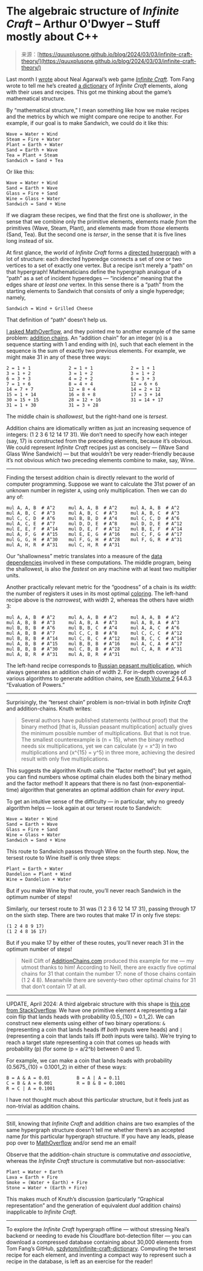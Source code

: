 <!--yml
category: 未分类
date: 2024-05-27 14:38:31
-->

# The algebraic structure of _Infinite Craft_ – Arthur O'Dwyer – Stuff mostly about C++

> 来源：[https://quuxplusone.github.io/blog/2024/03/03/infinite-craft-theory/](https://quuxplusone.github.io/blog/2024/03/03/infinite-craft-theory/)

Last month I [wrote](/blog/2024/02/08/infinite-craft/) about Neal Agarwal’s web game [*Infinite Craft*](https://neal.fun/infinite-craft/). Tom Fang wrote to tell me he’s created [a dictionary](https://szdytom.github.io/infinite-craft-dictionary/) of *Infinite Craft* elements, along with their uses and recipes. This got me thinking about the game’s mathematical structure.

By “mathematical structure,” I mean something like how we make recipes and the metrics by which we might compare one recipe to another. For example, if our goal is to make Sandwich, we could do it like this:

```
Wave = Water + Wind
Steam = Fire + Water
Plant = Earth + Water
Sand = Earth + Wave
Tea = Plant + Steam
Sandwich = Sand + Tea 
```

Or like this:

```
Wave = Water + Wind
Sand = Earth + Wave
Glass = Fire + Sand
Wine = Glass + Water
Sandwich = Sand + Wine 
```

If we diagram these recipes, we find that the first one is *shallower*, in the sense that we combine only the primitive elements, elements made *from* the primitives (Wave, Steam, Plant), and elements made from *those* elements (Sand, Tea). But the second one is *terser*, in the sense that it is five lines long instead of six.

At first glance, the world of *Infinite Craft* forms a [directed hypergraph](https://en.wikipedia.org/wiki/Hypergraph) with a lot of structure: each directed hyperedge connects a set of one or two vertices to a set of exactly one vertex. But a recipe isn’t merely a “path” on that hypergraph! Mathematicians define the hypergraph analogue of a “path” as a set of incident hyperedges — “incidence” meaning that the edges share *at least one* vertex. In this sense there is a “path” from the starting elements to Sandwich that consists of only a single hyperedge; namely,

```
Sandwich = Wind + Grilled Cheese 
```

That definition of “path” doesn’t help us.

[I asked MathOverflow](https://mathoverflow.net/questions/466176/what-is-the-proper-name-for-this-tersest-path-problem-in-infinite-craft), and they pointed me to another example of the same problem: [addition chains](https://en.wikipedia.org/wiki/Addition_chain). An “addition chain” for an integer \(n\) is a sequence starting with 1 and ending with \(n\), such that each element in the sequence is the sum of exactly two previous elements. For example, we might make 31 in any of these three ways:

```
2 = 1 + 1              2 = 1 + 1              2 = 1 + 1
3 = 1 + 2              3 = 1 + 2              3 = 1 + 2
6 = 3 + 3              4 = 2 + 2              6 = 3 + 3
7 = 1 + 6              8 = 4 + 4              12 = 6 + 6
14 = 7 + 7             12 = 8 + 4             14 = 2 + 12
15 = 1 + 14            16 = 8 + 8             17 = 3 + 14
30 = 15 + 15           28 = 12 + 16           31 = 14 + 17
31 = 1 + 30            31 = 3 + 28 
```

The middle chain is *shallowest*, but the right-hand one is *tersest*.

Addition chains are idiomatically written as just an increasing sequence of integers: (1 2 3 6 12 14 17 31). We don’t need to specify how each integer (say, 17) is constructed from the preceding elements, because it’s obvious. We could represent *Infinite Craft* recipes just as concisely — (Wave Sand Glass Wine Sandwich) — but that wouldn’t be very reader-friendly because it’s not obvious *which* two preceding elements combine to make, say, Wine.

* * *

Finding the tersest addition chain is directly relevant to the world of computer programming. Suppose we want to calculate the 31st power of an unknown number in register `A`, using only multiplication. Then we can do any of:

```
mul A, A, B  # A^2     mul A, A, B  # A^2     mul A, A, B  # A^2
mul A, B, C  # A^3     mul A, B, C  # A^3     mul A, B, C  # A^3
mul C, C, D  # A^6     mul B, B, D  # A^4     mul C, C, D  # A^6
mul A, C, E  # A^7     mul D, D, E  # A^8     mul D, D, E  # A^12
mul E, E, F  # A^14    mul D, E, F  # A^12    mul B, E, F  # A^14
mul A, F, G  # A^15    mul E, E, G  # A^16    mul C, F, G  # A^17
mul G, G, H  # A^30    mul F, G, H  # A^28    mul F, G, R  # A^31
mul A, H, R  # A^31    mul C, H, R  # A^31 
```

Our “shallowness” metric translates into a measure of the [data dependencies](https://en.wikipedia.org/wiki/Data_dependency) involved in these computations. The middle program, being the shallowest, is also the *fastest* on any machine with at least two multiplier units.

Another practically relevant metric for the “goodness” of a chain is its *width*: the number of registers it uses in its most optimal [coloring](https://en.wikipedia.org/wiki/Register_allocation#Graph-coloring_allocation). The left-hand recipe above is the *narrowest*, with width 2, whereas the others have width 3:

```
mul A, A, B  # A^2     mul A, A, B  # A^2     mul A, A, B  # A^2
mul A, B, B  # A^3     mul A, B, A  # A^3     mul A, B, A  # A^3
mul B, B, B  # A^6     mul B, B, C  # A^4     mul A, A, C  # A^6
mul A, B, B  # A^7     mul C, C, B  # A^8     mul C, C, C  # A^12
mul B, B, B  # A^14    mul C, B, C  # A^12    mul B, C, C  # A^14
mul A, B, B  # A^15    mul B, B, B  # A^16    mul A, C, A  # A^17
mul B, B, B  # A^30    mul C, B, B  # A^28    mul C, A, R  # A^31
mul A, B, R  # A^31    mul A, B, R  # A^31 
```

The left-hand recipe corresponds to [Russian peasant multiplication](https://en.wikipedia.org/wiki/Ancient_Egyptian_multiplication), which always generates an addition chain of width 2\. For in-depth coverage of various algorithms to generate addition chains, see [Knuth Volume 2](https://amzn.to/49zv6Gs) §4.6.3 “Evaluation of Powers.”

* * *

Surprisingly, the “tersest chain” problem is non-trivial in both *Infinite Craft* and addition-chains. Knuth writes:

> Several authors have published statements (without proof) that the binary method [that is, Russian peasant multiplication] actually gives the minimum possible number of multiplications. But that is not true. The smallest counterexample is \(n = 15\), when the binary method needs six multiplications, yet we can calculate \(y = x^3\) in two multiplications and \(x^{15} = y^5\) in three more, achieving the desired result with only five multiplications.

This suggests the algorithm Knuth calls the “factor method”; but yet again, you can find numbers whose optimal chain eludes both the binary method and the factor method! It appears that there is no fast (non-exponential-time) algorithm that generates an optimal addition chain for *every* input.

To get an intuitive sense of the difficulty — in particular, why no greedy algorithm helps — look again at our tersest route to Sandwich:

```
Wave = Water + Wind
Sand = Earth + Wave
Glass = Fire + Sand
Wine = Glass + Water
Sandwich = Sand + Wine 
```

This route to Sandwich passes through Wine on the fourth step. Now, the tersest route to Wine itself is only three steps:

```
Plant = Earth + Water
Dandelion = Plant + Wind
Wine = Dandelion + Water 
```

But if you make Wine by that route, you’ll never reach Sandwich in the optimum number of steps!

Similarly, our tersest route to 31 was (1 2 3 6 12 14 17 31), passing through 17 on the sixth step. There are two routes that make 17 in only five steps:

```
(1 2 4 8 9 17)
(1 2 4 8 16 17) 
```

But if you make 17 by either of these routes, you’ll never reach 31 in the optimum number of steps!

> Neill Clift of [AdditionChains.com](http://additionchains.com/) produced this example for me — my utmost thanks to him! According to Neill, there are exactly five optimal chains for 31 that contain the number 17: none of those chains contain (1 2 4 8). Meanwhile there are seventy-two other optimal chains for 31 that don’t contain 17 at all.

* * *

UPDATE, April 2024: A third algebraic structure with this shape is [this one from StackOverflow](https://stackoverflow.com/questions/78228861/choosing-a-sequence-of-bitwise-operations/78229017). We have one primitive element `A` representing a fair coin flip that lands heads with probability \(0.5_{10} = 0.1_2\). We can construct new elements using either of two binary operations: `&` (representing a coin that lands heads iff *both* inputs were heads) and `|` (representing a coin that lands tails iff *both* inputs were tails). We’re trying to reach a target state representing a coin that comes up heads with probability \(p\) (for some \(p = a/2^b\) between 0 and 1).

For example, we can make a coin that lands heads with probability \(0.5675_{10} = 0.1001_2\) in either of these ways:

```
B = A & A = 0.01          B = A | A = 0.11
C = B & A = 0.001         R = B & B = 0.1001
R = C | A = 0.1001 
```

I have not thought much about this particular structure, but it feels just as non-trivial as addition chains.

* * *

Still, knowing that *Infinite Craft* and addition chains are two examples of the same hypergraph structure doesn’t tell me whether there’s an accepted name *for* this particular hypergraph structure. If you have any leads, please pop over to [MathOverflow](https://mathoverflow.net/questions/466176/what-is-the-proper-name-for-this-tersest-path-problem-in-infinite-craft) and/or send me an email!

Observe that the addition-chain structure is commutative *and associative*, whereas the *Infinite Craft* structure is commutative but non-associative:

```
Plant = Water + Earth
Lava = Earth + Fire
Smoke = (Water + Earth) + Fire
Stone = Water + (Earth + Fire) 
```

This makes much of Knuth’s discussion (particularly “Graphical representation” and the generation of equivalent *dual* addition chains) inapplicable to *Infinite Craft*.

* * *

To explore the *Infinite Craft* hypergraph offline — without stressing Neal’s backend or needing to evade his Cloudflare bot-detection filter — you can download a compressed database containing about 30,000 elements from Tom Fang’s GitHub, [szdytom/infinite-craft-dictionary](https://github.com/szdytom/infinite-craft-dictionary/). Computing the tersest recipe for each element, and inventing a compact way to represent such a recipe in the database, is left as an exercise for the reader!